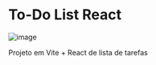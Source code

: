 # To-Do List React
![image](https://github.com/AnielQueiroz/To-DoList/assets/61893813/d122689b-28ea-40fc-9a8b-ea9200674826)

Projeto em Vite + React de lista de tarefas
